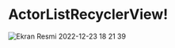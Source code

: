 # ActorListRecyclerView!

![Ekran Resmi 2022-12-23 18 21 39](https://user-images.githubusercontent.com/61374255/209359286-fb815942-de1f-4a2d-b752-af76891f24ca.png)
